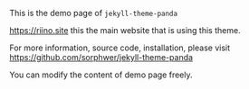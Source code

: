 This is the demo page of `jekyll-theme-panda`

https://riino.site this the main website that is using this theme.

For more information, source code, installation, please visit https://github.com/sorphwer/jekyll-theme-panda

You can modify the content of demo page freely.
